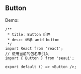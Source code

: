 ## Button

Demo:

```tsx
/**
 * title: Button 组件
 * desc: 继承 antd button
 */
import React from 'react';
// 使用当前的包名来引入
import { Button } from 'seaui';

export default () => <Button />;
```
